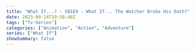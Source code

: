 ```yaml
---
title: "What If...? - S01E9 - What If... The Watcher Broke His Oath?"
date: 2023-09-14T19:58:40Z
tags: ["Tv-Series"]
categories: ["Animation", "Action", "Adventure"]
series: ["What If"]
showSummary: false
---
```


  <mux-player stream-type="on-demand"
  src="https://kp3d-my.sharepoint.com/personal/ryoo_kp3d_onmicrosoft_com/_layouts/15/download.aspx?share=EcmztABvl7lAn9hTGE2bRlcBQ40BBAGWd0yg4gbmG6N2EA" metadata-video-title="What If...? - S01E9 - What If... The Watcher Broke His Oath?" prefer-playback="mse" controls>
 
  </mux-player>
  
  
  <script src="https://cdn.jsdelivr.net/npm/@mux/mux-player"></script>
  
   <script id="fVaOngUsRIsLQ57DWubGLGKZ2ip6giJApEZ6jsetmME" type="application/ld+json">
 {
  "@context": "https://schema.org/",
  "@type": "VideoObject",
  "name": "What If...? - S01E9 - What If... The Watcher Broke His Oath?",
  "contentUrl": "https://stream.mux.com/fVaOngUsRIsLQ57DWubGLGKZ2ip6giJApEZ6jsetmME.m3u8",
  "thumbnailUrl": "https://www.themoviedb.org/t/p/original/rsXvPMXywgPPiylJHVL1q29x7J6.jpg?width=314&fit_mode=preserve&time=25",
  "uploadDate": "2023-09-14T19:58:40Z",
}

</script>
